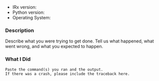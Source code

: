 - IRx version:
- Python version:
- Operating System:

### Description

Describe what you were trying to get done. Tell us what happened, what went
wrong, and what you expected to happen.

### What I Did

```
Paste the command(s) you ran and the output.
If there was a crash, please include the traceback here.
```

